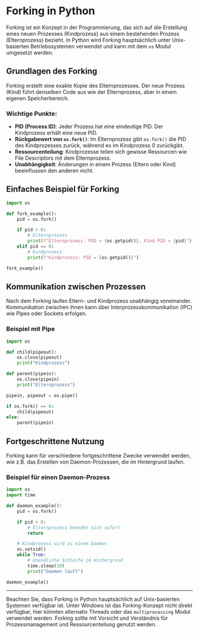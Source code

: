 # Forking in Python

Forking ist ein Konzept in der Programmierung, das sich auf die Erstellung eines neuen Prozesses (Kindprozess) aus einem bestehenden Prozess (Elternprozess) bezieht. In Python wird Forking hauptsächlich unter Unix-basierten Betriebssystemen verwendet und kann mit dem `os` Modul umgesetzt werden. 

## Grundlagen des Forking

Forking erstellt eine exakte Kopie des Elternprozesses. Der neue Prozess (Kind) führt denselben Code aus wie der Elternprozess, aber in einem eigenen Speicherbereich. 

### Wichtige Punkte:

- **PID (Process ID)**: Jeder Prozess hat eine eindeutige PID. Der Kindprozess erhält eine neue PID.
- **Rückgabewert von `os.fork()`**: Im Elternprozess gibt `os.fork()` die PID des Kindprozesses zurück, während es im Kindprozess 0 zurückgibt.
- **Ressourcenteilung**: Kindprozesse teilen sich gewisse Ressourcen wie File Descriptors mit dem Elternprozess.
- **Unabhängigkeit**: Änderungen in einem Prozess (Eltern oder Kind) beeinflussen den anderen nicht.

## Einfaches Beispiel für Forking

```python
import os

def fork_example():
    pid = os.fork()

    if pid > 0:
        # Elternprozess
        print(f"Elternprozess: PID = {os.getpid()}, Kind PID = {pid}")
    elif pid == 0:
        # Kindprozess
        print(f"Kindprozess: PID = {os.getpid()}")

fork_example()
```

## Kommunikation zwischen Prozessen

Nach dem Forking laufen Eltern- und Kindprozess unabhängig voneinander. Kommunikation zwischen ihnen kann über Interprozesskommunikation (IPC) wie Pipes oder Sockets erfolgen.

### Beispiel mit Pipe

```python
import os

def child(pipeout):
    os.close(pipeout)
    print("Kindprozess")

def parent(pipein):
    os.close(pipein)
    print("Elternprozess")

pipein, pipeout = os.pipe()

if os.fork() == 0:
    child(pipeout)
else:
    parent(pipein)
```

## Fortgeschrittene Nutzung

Forking kann für verschiedene fortgeschrittene Zwecke verwendet werden, wie z.B. das Erstellen von Daemon-Prozessen, die im Hintergrund laufen.

### Beispiel für einen Daemon-Prozess

```python
import os
import time

def daemon_example():
    pid = os.fork()

    if pid > 0:
        # Elternprozess beendet sich sofort
        return

    # Kindprozess wird zu einem Daemon
    os.setsid()
    while True:
        # Unendliche Schleife im Hintergrund
        time.sleep(10)
        print("Daemon läuft")

daemon_example()
```

---

Beachten Sie, dass Forking in Python hauptsächlich auf Unix-basierten Systemen verfügbar ist. Unter Windows ist das Forking-Konzept nicht direkt verfügbar, hier könnten alternativ Threads oder das `multiprocessing` Modul verwendet werden. Forking sollte mit Vorsicht und Verständnis für Prozessmanagement und Ressourcenteilung genutzt werden.
